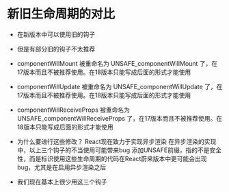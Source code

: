 # 新旧生命周期的对比
* 在新版本中可以使用旧的钩子
* 但是有部分旧的钩子不太推荐

* componentWillMount 被重命名为 UNSAFE_componentWillMount 了，在17版本而且不被推荐使用。在18版本只能写成后面的形式才能使用
* componentWillUpdate 被重命名为 UNSAFE_componentWillUpdate 了，在17版本而且不被推荐使用。在18版本只能写成后面的形式才能使用
* componentWillReceiveProps 被重命名为 UNSAFE_componentWillReceiveProps 了，在17版本而且不被推荐使用。在18版本只能写成后面的形式才能使用

* 为什么要进行这些修改？
React现在致力于实现异步渲染
在异步渲染的实现中，以上三个钩子的不当使用可能带来bug
添加UNSAFE前缀，指的不是安全性，而是标识使用这些生命周期的代码在React蔚来版本中更可能会出现bug，尤其是在启用异步渲染之后

* 我们现在基本上很少用这三个钩子
